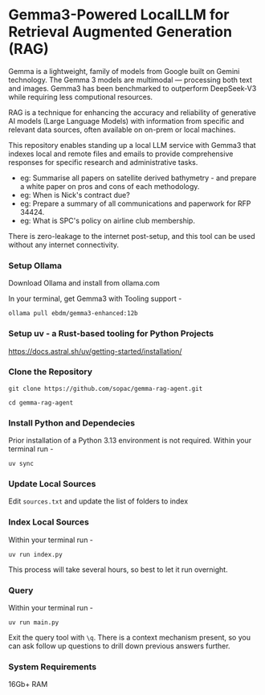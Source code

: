 # Gemma3-Powered LocalLLM for Retrieval Augmented Generation (RAG)

Gemma is a lightweight, family of models from Google built on Gemini technology. The Gemma 3 models are multimodal — processing both text and images. Gemma3 has been benchmarked to outperform DeepSeek-V3 while requiring less computional resources.

RAG is a technique for enhancing the accuracy and reliability of generative AI models (Large Language Models) with information from specific and relevant data sources, often available on on-prem or local machines.

This repository enables standing up a local LLM service with Gemma3 that indexes local and remote files and emails to provide comprehensive responses for specific research and administrative tasks.

- eg: Summarise all papers on satellite derived bathymetry - and prepare a white paper on pros and cons of each methodology.
- eg: When is Nick's contract due?
- eg: Prepare a summary of all communications and paperwork for RFP 34424.
- eg: What is SPC's policy on airline club membership.

There is zero-leakage to the internet post-setup, and this tool can be used without any internet connectivity.

### Setup Ollama

Download Ollama and install from ollama.com

In your terminal, get Gemma3 with Tooling support -

`ollama pull ebdm/gemma3-enhanced:12b`

### Setup uv - a Rust-based tooling for Python Projects

https://docs.astral.sh/uv/getting-started/installation/

### Clone the Repository

`git clone https://github.com/sopac/gemma-rag-agent.git`

`cd gemma-rag-agent`

### Install Python and Dependecies

Prior installation of a Python 3.13 environment is not required. Within your terminal run -

`uv sync`

### Update Local Sources

Edit `sources.txt` and update the list of folders to index 

### Index Local Sources

Within your terminal run -

`uv run index.py`

This process will take several hours, so best to let it run overnight.

### Query 
Within your terminal run -

`uv run main.py`

Exit the query tool with `\q`. There is a context mechanism present, so you can ask follow up questions to drill down previous answers further.

### System Requirements

16Gb+ RAM